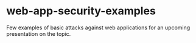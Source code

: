 web-app-security-examples
======================

Few examples of basic attacks against web applications for an upcoming presentation on the topic.

